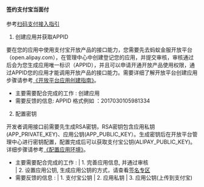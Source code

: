 #### 签约支付宝当面付
参考[扫码支付接入指引](https://doc.open.alipay.com/docs/doc.htm?spm=a219a.7629140.0.0.5d3mVW&treeId=194&articleId=106078&docType=1)
1. 创建应用并获取APPID

  要在您的应用中使用支付宝开放产品的接口能力，您需要先去蚂蚁金服开放平台（open.alipay.com），在管理中心中创建登记您的应用，并提交审核，审核通过后会为您生成应用唯一标识（APPID），并且可以申请开通开放产品使用权限，通过APPID您的应用才能调用开放产品的接口能力。需要详细了解开放平台创建应用步骤请参考[《开放平台应用创建指南》](https://doc.open.alipay.com/doc2/detail.htm?spm=a219a.7629140.0.0.f06vVz&treeId=200&articleId=105308&docType=1)。

  - 主要需要配合完成的工作 : 创建应用
  - 需要反馈的信息: APPID 格式例如 ：2017030105981334

2. 配置密钥

  开发者调用接口前需要先生成RSA密钥，RSA密钥包含应用私钥(APP_PRIVATE_KEY)、应用公钥(APP_PUBLIC_KEY）。生成密钥后在开放平台管理中心进行密钥配置，配置完成后可以获取支付宝公钥(ALIPAY_PUBLIC_KEY)。详细步骤请参考[《配置应用环境》](https://doc.open.alipay.com/doc2/detail.htm?spm=a219a.7629140.0.0.XZAA3d&treeId=200&articleId=105310&docType=1)。

  - 主要需要配合完成的工作 :
 | 1. 完善应用信息, 并通过审核   
 | 2. 设置应用公钥, 生成应用公钥的方式，请查看[签名专区](https://doc.open.alipay.com/docs/doc.htm?treeId=291&articleId=105971&docType=1)
  - 需要反馈的信息 :
 | 1. 支付宝公钥
 | 2. 应用私钥
 | 3. 应用公钥(上传到支付宝)

